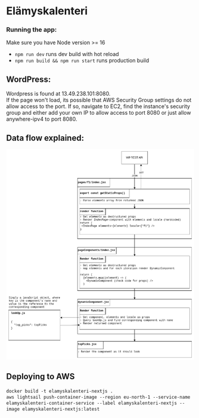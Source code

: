 # Elämyskalenteri 
### Running the app:
Make sure you have Node version >= 16
- `npm run dev` runs dev build with hot reload
- `npm run build && npm run start` runs production build

## WordPress:
Wordpress is found at 13.49.238.101:8080.   
If the page won't load, its possible that AWS Security Group settings do not allow access to the port.
If so, navigate to EC2, find the instance's security group and either add your own IP to allow access
to port 8080 or just allow anywhere-ipv4 to port 8080.

## Data flow explained:
![Data flow](dataflow.png)

## Deploying to AWS
```
docker build -t elamyskalenteri-nextjs .
aws lightsail push-container-image --region eu-north-1 --service-name elamyskalenteri-container-service --label elamyskalenteri-nextjs --image elamyskalenteri-nextjs:latest
```